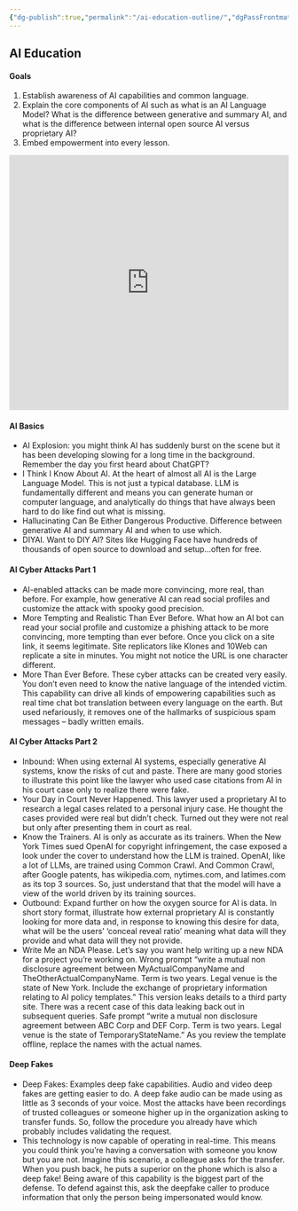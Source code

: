 ```yaml
---
{"dg-publish":true,"permalink":"/ai-education-outline/","dgPassFrontmatter":true,"created":"2024-12-08T12:39:15.852-07:00","updated":"2024-12-08T16:05:15.006-07:00"}
---
```


## AI Education
#### Goals
1. Establish awareness of AI capabilities and common language.
2. Explain the core components of AI such as what is an AI Language Model? What is the
difference between generative and summary AI, and what is the difference between internal
open source AI versus proprietary AI?
3. Embed empowerment into every lesson.
<iframe src="https://files.strongprompt.ai/Lolo/TestAIEducationVideo.mp4" width="100%" height="460px" frameborder="0"></iframe>

#### AI Basics
* AI Explosion: you might think AI has suddenly burst on the scene but it has been
developing slowing for a long time in the background. Remember the day you first heard
about ChatGPT?
* I Think I Know About AI. At the heart of almost all AI is the Large Language Model.
This is not just a typical database. LLM is fundamentally different and means you can generate human or computer language, and analytically do things that have always been hard to do like find out what is missing.
* Hallucinating Can Be Either Dangerous Productive. Difference between generative AI and summary AI and when to use which.
* DIYAI. Want to DIY AI? Sites like Hugging Face have hundreds of thousands of open
source to download and setup...often for free.
#### AI Cyber Attacks Part 1
* AI-enabled attacks can be made more convincing, more real, than before. For example, how generative AI can read social profiles and customize the attack with spooky good precision.
* More Tempting and Realistic Than Ever Before. What how an AI bot can read your social profile and customize a phishing attack to be more convincing, more tempting than ever before. Once you click on a site link, it seems legitimate. Site replicators like Klones and 10Web can replicate a site in minutes. You might not notice the URL is one character different.
* More Than Ever Before. These cyber attacks can be created very easily. You don’t
even need to know the native language of the intended victim. This capability can drive all
kinds of empowering capabilities such as real time chat bot translation between every
language on the earth. But used nefariously, it removes one of the hallmarks of suspicious
spam messages – badly written emails.
#### AI Cyber Attacks Part 2
* Inbound: When using external AI systems, especially generative AI systems, know the risks of
cut and paste. There are many good stories to illustrate this point like the lawyer who used case
citations from AI in his court case only to realize there were fake.
* Your Day in Court Never Happened. This lawyer used a proprietary AI to research a legal cases related to a personal injury case. He thought the cases provided were real but didn’t check. Turned out they were not real but only after presenting them in court as real.
* Know the Trainers. AI is only as accurate as its trainers. When the New York Times sued OpenAI for copyright infringement, the case exposed a look under the cover to understand how the LLM is trained. OpenAI, like a lot of LLMs, are trained using Common Crawl. And Common Crawl, after Google patents, has wikipedia.com, nytimes.com, and latimes.com as its top 3 sources. So, just understand that that the model will have a view of the world driven by its training sources. 
* Outbound: Expand further on how the oxygen source for AI is data. In short story format, illustrate how external proprietary AI is constantly looking for more data and, in response to knowing this desire for data, what will be the users’ ‘conceal reveal ratio’ meaning what data will they provide and what data will they not provide.
* Write Me an NDA Please. Let’s say you want help writing up a new NDA for a project you’re working on. Wrong prompt “write a mutual non disclosure agreement between MyActualCompanyName and TheOtherActualCompanyName. Term is two years. Legal venue is the state of New York. Include the exchange of proprietary information relating to AI policy templates.” This version leaks details to a third party site. There was a recent case of this data leaking back out in subsequent queries. Safe prompt “write a mutual non disclosure agreement between ABC Corp and DEF Corp. Term is two years. Legal venue is the state of TemporaryStateName.” As you review the template offline, replace the names with the actual names.
#### Deep Fakes
* Deep Fakes: Examples deep fake capabilities. Audio and video deep fakes are getting easier to do. A deep fake audio can be made using as little as 3 seconds of your voice. Most the attacks have been recordings of trusted colleagues or someone higher up in the organization asking to transfer funds. So, follow the procedure you already have which probably includes validating the request.
* This technology is now capable of operating in real-time. This means you could think you’re having a conversation with someone you know but you are not. Imagine this scenario, a colleague asks for the transfer. When you push back, he puts a superior on the phone which is also a deep fake! Being aware of this capability is the biggest part of the defense. To defend against this, ask the deepfake caller to produce information that only the person being impersonated would know.